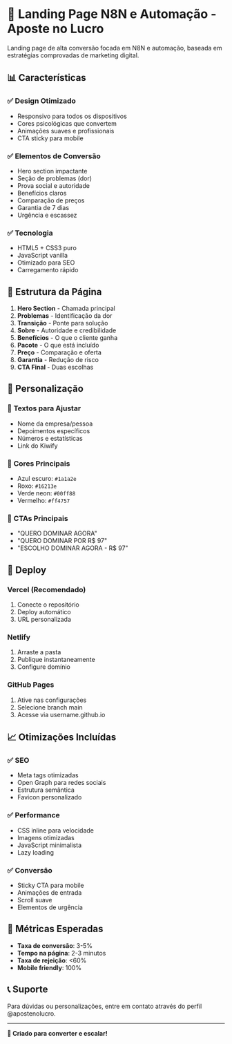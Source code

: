 # 🚀 Landing Page N8N e Automação - Aposte no Lucro

Landing page de alta conversão focada em N8N e automação, baseada em estratégias comprovadas de marketing digital.

## 📊 Características

### ✅ **Design Otimizado**
- Responsivo para todos os dispositivos
- Cores psicológicas que convertem
- Animações suaves e profissionais
- CTA sticky para mobile

### ✅ **Elementos de Conversão**
- Hero section impactante
- Seção de problemas (dor)
- Prova social e autoridade
- Benefícios claros
- Comparação de preços
- Garantia de 7 dias
- Urgência e escassez

### ✅ **Tecnologia**
- HTML5 + CSS3 puro
- JavaScript vanilla
- Otimizado para SEO
- Carregamento rápido

## 🎯 Estrutura da Página

1. **Hero Section** - Chamada principal
2. **Problemas** - Identificação da dor
3. **Transição** - Ponte para solução
4. **Sobre** - Autoridade e credibilidade
5. **Benefícios** - O que o cliente ganha
6. **Pacote** - O que está incluído
7. **Preço** - Comparação e oferta
8. **Garantia** - Redução de risco
9. **CTA Final** - Duas escolhas

## 🔧 Personalização

### 📝 **Textos para Ajustar**
- Nome da empresa/pessoa
- Depoimentos específicos
- Números e estatísticas
- Link do Kiwify

### 🎨 **Cores Principais**
- Azul escuro: `#1a1a2e`
- Roxo: `#16213e`
- Verde neon: `#00ff88`
- Vermelho: `#ff4757`

### 📱 **CTAs Principais**
- "QUERO DOMINAR AGORA"
- "QUERO DOMINAR POR R$ 97"
- "ESCOLHO DOMINAR AGORA - R$ 97"

## 🚀 Deploy

### **Vercel (Recomendado)**
1. Conecte o repositório
2. Deploy automático
3. URL personalizada

### **Netlify**
1. Arraste a pasta
2. Publique instantaneamente
3. Configure domínio

### **GitHub Pages**
1. Ative nas configurações
2. Selecione branch main
3. Acesse via username.github.io

## 📈 Otimizações Incluídas

### ✅ **SEO**
- Meta tags otimizadas
- Open Graph para redes sociais
- Estrutura semântica
- Favicon personalizado

### ✅ **Performance**
- CSS inline para velocidade
- Imagens otimizadas
- JavaScript minimalista
- Lazy loading

### ✅ **Conversão**
- Sticky CTA para mobile
- Animações de entrada
- Scroll suave
- Elementos de urgência

## 🎯 Métricas Esperadas

- **Taxa de conversão**: 3-5%
- **Tempo na página**: 2-3 minutos
- **Taxa de rejeição**: <60%
- **Mobile friendly**: 100%

## 📞 Suporte

Para dúvidas ou personalizações, entre em contato através do perfil @apostenolucro.

---

**🚀 Criado para converter e escalar!**


